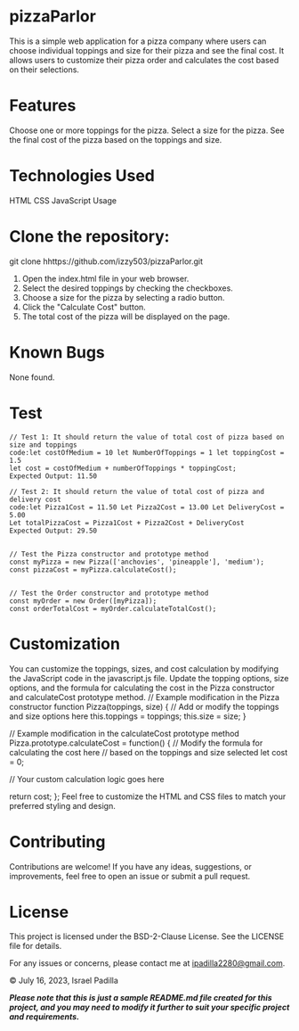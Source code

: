 # pizzaParlor

This is a simple web application for a pizza company where users can choose individual toppings and size for their pizza and see the final cost. It allows users to customize their pizza order and calculates the cost based on their selections.

# Features

Choose one or more toppings for the pizza.
Select a size for the pizza.
See the final cost of the pizza based on the toppings and size.

# Technologies Used

HTML
CSS
JavaScript
Usage

# Clone the repository:

git clone hhttps://github.com/izzy503/pizzaParlor.git

1. Open the index.html file in your web browser.
2. Select the desired toppings by checking the checkboxes.
3. Choose a size for the pizza by selecting a radio button.
4. Click the "Calculate Cost" button.
5. The total cost of the pizza will be displayed on the page.

# Known Bugs

None found.

# Test
    // Test 1: It should return the value of total cost of pizza based on size and toppings
    code:let costOfMedium = 10 let NumberOfToppings = 1 let toppingCost = 1.5 
    let cost = costOfMedium + numberOfToppings * toppingCost;
    Expected Output: 11.50

    // Test 2: It should return the value of total cost of pizza and delivery cost
    code:let Pizza1Cost = 11.50 Let Pizza2Cost = 13.00 Let DeliveryCost = 5.00
    Let totalPizzaCost = Pizza1Cost + Pizza2Cost + DeliveryCost 
    Expected Output: 29.50
     

    // Test the Pizza constructor and prototype method
    const myPizza = new Pizza(['anchovies', 'pineapple'], 'medium');
    const pizzaCost = myPizza.calculateCost();


    // Test the Order constructor and prototype method
    const myOrder = new Order([myPizza]);
    const orderTotalCost = myOrder.calculateTotalCost();

# Customization

You can customize the toppings, sizes, and cost calculation by modifying the JavaScript code in the javascript.js file. Update the topping options, size options, and the formula for calculating the cost in the Pizza constructor and calculateCost prototype method.
// Example modification in the Pizza constructor
function Pizza(toppings, size) {
  // Add or modify the toppings and size options here
  this.toppings = toppings;
  this.size = size;
}

// Example modification in the calculateCost prototype method
Pizza.prototype.calculateCost = function() {
  // Modify the formula for calculating the cost here
  // based on the toppings and size selected
  let cost = 0;

  // Your custom calculation logic goes here

  return cost;
};
Feel free to customize the HTML and CSS files to match your preferred styling and design.

# Contributing

Contributions are welcome! If you have any ideas, suggestions, or improvements, feel free to open an issue or submit a pull request.

# License

This project is licensed under the BSD-2-Clause License. See the LICENSE file for details.

For any issues or concerns, please contact me at ipadilla2280@gmail.com.

© July 16, 2023, Israel Padilla

***Please note that this is just a sample README.md file created for this project, and you may need to modify it further to suit your specific project and requirements.***